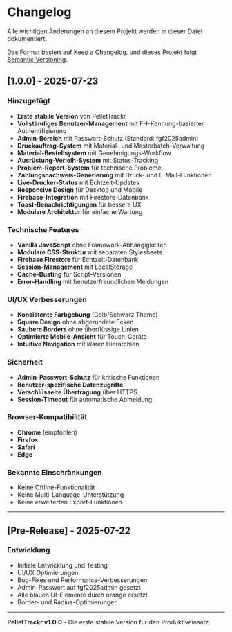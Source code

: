 # Changelog

Alle wichtigen Änderungen an diesem Projekt werden in dieser Datei dokumentiert.

Das Format basiert auf [Keep a Changelog](https://keepachangelog.com/de/1.0.0/),
und dieses Projekt folgt [Semantic Versioning](https://semver.org/spec/v2.0.0.html).

## [1.0.0] - 2025-07-23

### Hinzugefügt
- **Erste stabile Version** von PelletTrackr
- **Vollständiges Benutzer-Management** mit FH-Kennung-basierter Authentifizierung
- **Admin-Bereich** mit Passwort-Schutz (Standard: fgf2025admin)
- **Druckauftrag-System** mit Material- und Masterbatch-Verwaltung
- **Material-Bestellsystem** mit Genehmigungs-Workflow
- **Ausrüstung-Verleih-System** mit Status-Tracking
- **Problem-Report-System** für technische Probleme
- **Zahlungsnachweis-Generierung** mit Druck- und E-Mail-Funktionen
- **Live-Drucker-Status** mit Echtzeit-Updates
- **Responsive Design** für Desktop und Mobile
- **Firebase-Integration** mit Firestore-Datenbank
- **Toast-Benachrichtigungen** für bessere UX
- **Modulare Architektur** für einfache Wartung

### Technische Features
- **Vanilla JavaScript** ohne Framework-Abhängigkeiten
- **Modulare CSS-Struktur** mit separaten Stylesheets
- **Firebase Firestore** für Echtzeit-Datenbank
- **Session-Management** mit LocalStorage
- **Cache-Busting** für Script-Versionen
- **Error-Handling** mit benutzerfreundlichen Meldungen

### UI/UX Verbesserungen
- **Konsistente Farbgebung** (Gelb/Schwarz Theme)
- **Square Design** ohne abgerundete Ecken
- **Saubere Borders** ohne überflüssige Linien
- **Optimierte Mobile-Ansicht** für Touch-Geräte
- **Intuitive Navigation** mit klaren Hierarchien

### Sicherheit
- **Admin-Passwort-Schutz** für kritische Funktionen
- **Benutzer-spezifische Datenzugriffe**
- **Verschlüsselte Übertragung** über HTTPS
- **Session-Timeout** für automatische Abmeldung

### Browser-Kompatibilität
- **Chrome** (empfohlen)
- **Firefox**
- **Safari**
- **Edge**

### Bekannte Einschränkungen
- Keine Offline-Funktionalität
- Keine Multi-Language-Unterstützung
- Keine erweiterten Export-Funktionen

---

## [Pre-Release] - 2025-07-22

### Entwicklung
- Initiale Entwicklung und Testing
- UI/UX Optimierungen
- Bug-Fixes und Performance-Verbesserungen
- Admin-Passwort auf fgf2025admin gesetzt
- Alle blauen UI-Elemente durch orange ersetzt
- Border- und Radius-Optimierungen

---

**PelletTrackr v1.0.0** - Die erste stabile Version für den Produktiveinsatz. 